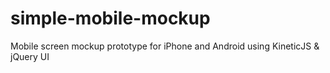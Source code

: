 simple-mobile-mockup
====================

Mobile screen mockup prototype for iPhone and Android using KineticJS &amp; jQuery UI